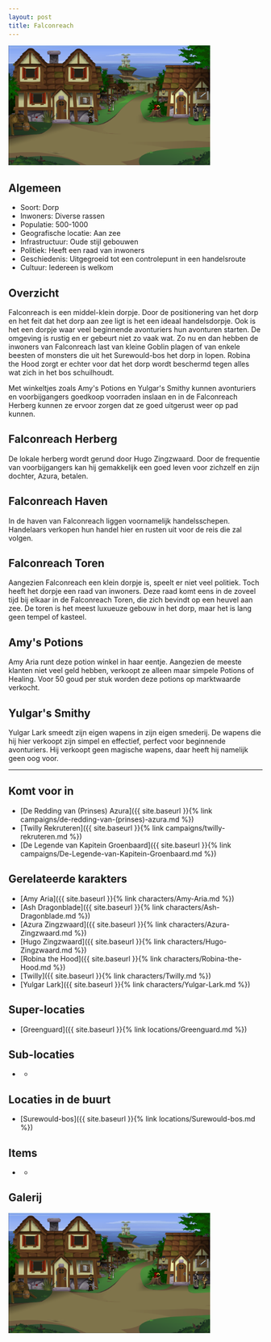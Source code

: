 ```yaml
---
layout: post
title: Falconreach
---
```


<img src="../images/Falconreach.png" alt="Falconreach" width=400>

## Algemeen
* Soort: Dorp
* Inwoners: Diverse rassen
* Populatie: 500-1000
* Geografische locatie: Aan zee
* Infrastructuur: Oude stijl gebouwen 
* Politiek: Heeft een raad van inwoners
* Geschiedenis: Uitgegroeid tot een controlepunt in een handelsroute
* Cultuur: Iedereen is welkom

## Overzicht
Falconreach is een middel-klein dorpje. Door de positionering van het dorp en het feit dat het dorp aan zee ligt is het een ideaal handelsdorpje. Ook is het een dorpje waar veel beginnende avonturiers hun avonturen starten. De omgeving is rustig en er gebeurt niet zo vaak wat. Zo nu en dan hebben de inwoners van Falconreach last van kleine Goblin plagen of van enkele beesten of monsters die uit het Surewould-bos het dorp in lopen. Robina the Hood zorgt er echter voor dat het dorp wordt beschermd tegen alles wat zich in het bos schuilhoudt.

Met winkeltjes zoals Amy's Potions en Yulgar's Smithy kunnen avonturiers en voorbijgangers goedkoop voorraden inslaan en in de Falconreach Herberg kunnen ze ervoor zorgen dat ze goed uitgerust weer op pad kunnen.

## Falconreach Herberg
De lokale herberg wordt gerund door Hugo Zingzwaard. Door de frequentie van voorbijgangers kan hij gemakkelijk een goed leven voor zichzelf en zijn dochter, Azura, betalen.

## Falconreach Haven
In de haven van Falconreach liggen voornamelijk handelsschepen. Handelaars verkopen hun handel hier en rusten uit voor de reis die zal volgen.

## Falconreach Toren
Aangezien Falconreach een klein dorpje is, speelt er niet veel politiek. Toch heeft het dorpje een raad van inwoners. Deze raad komt eens in de zoveel tijd bij elkaar in de Falconreach Toren, die zich bevindt op een heuvel aan zee. De toren is het meest luxueuze gebouw in het dorp, maar het is lang geen tempel of kasteel.

## Amy's Potions
Amy Aria runt deze potion winkel in haar eentje. Aangezien de meeste klanten niet veel geld hebben, verkoopt ze alleen maar simpele Potions of Healing. Voor 50 goud per stuk worden deze potions op marktwaarde verkocht.

## Yulgar's Smithy
Yulgar Lark smeedt zijn eigen wapens in zijn eigen smederij. De wapens die hij hier verkoopt zijn simpel en effectief, perfect voor beginnende avonturiers. Hij verkoopt geen magische wapens, daar heeft hij namelijk geen oog voor.

---

## Komt voor in
* [De Redding van (Prinses) Azura]({{ site.baseurl }}{% link campaigns/de-redding-van-(prinses)-azura.md %})
* [Twilly Rekruteren]({{ site.baseurl }}{% link campaigns/twilly-rekruteren.md %})
* [De Legende van Kapitein Groenbaard]({{ site.baseurl }}{% link campaigns/De-Legende-van-Kapitein-Groenbaard.md %})

## Gerelateerde karakters
* [Amy Aria]({{ site.baseurl }}{% link characters/Amy-Aria.md %})
* [Ash Dragonblade]({{ site.baseurl }}{% link characters/Ash-Dragonblade.md %})
* [Azura Zingzwaard]({{ site.baseurl }}{% link characters/Azura-Zingzwaard.md %})
* [Hugo Zingzwaard]({{ site.baseurl }}{% link characters/Hugo-Zingzwaard.md %})
* [Robina the Hood]({{ site.baseurl }}{% link characters/Robina-the-Hood.md %})
* [Twilly]({{ site.baseurl }}{% link characters/Twilly.md %})
* [Yulgar Lark]({{ site.baseurl }}{% link characters/Yulgar-Lark.md %})

## Super-locaties
* [Greenguard]({{ site.baseurl }}{% link locations/Greenguard.md %})

## Sub-locaties
* -

## Locaties in de buurt
* [Surewould-bos]({{ site.baseurl }}{% link locations/Surewould-bos.md %})

## Items
* -

## Galerij
<img src="../images/Falconreach.png" alt="Falconreach" width=400>
